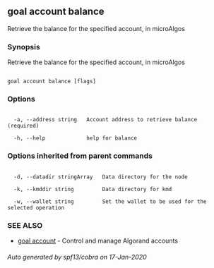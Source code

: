 ## goal account balance



Retrieve the balance for the specified account, in microAlgos



### Synopsis



Retrieve the balance for the specified account, in microAlgos



```

goal account balance [flags]

```



### Options



```

  -a, --address string   Account address to retrieve balance (required)

  -h, --help             help for balance

```



### Options inherited from parent commands



```

  -d, --datadir stringArray   Data directory for the node

  -k, --kmddir string         Data directory for kmd

  -w, --wallet string         Set the wallet to be used for the selected operation

```



### SEE ALSO



* [goal account](../account/)	 - Control and manage Algorand accounts


###### Auto generated by spf13/cobra on 17-Jan-2020

